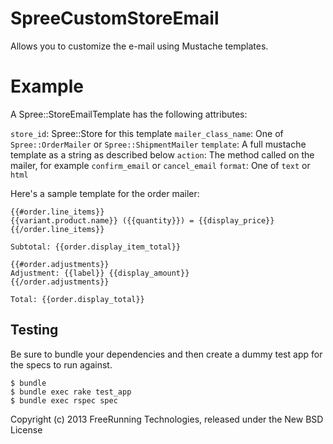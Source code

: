 SpreeCustomStoreEmail
=====================

Allows you to customize the e-mail using Mustache templates.

Example
=======

A Spree::StoreEmailTemplate has the following attributes:

`store_id`: Spree::Store for this template
`mailer_class_name`: One of `Spree::OrderMailer` or `Spree::ShipmentMailer`
`template`: A full mustache template as a string as described below
`action`: The method called on the mailer, for example `confirm_email` or `cancel_email`
`format`: One of `text` or `html`

Here's a sample template for the order mailer:

```
{{#order.line_items}}
{{variant.product.name}} ({{quantity}}) = {{display_price}}
{{/order.line_items}}

Subtotal: {{order.display_item_total}}

{{#order.adjustments}}
Adjustment: {{label}} {{display_amount}}
{{/order.adjustments}}

Total: {{order.display_total}}
```

Testing
-------

Be sure to bundle your dependencies and then create a dummy test app for the specs to run against.

    $ bundle
    $ bundle exec rake test_app
    $ bundle exec rspec spec

Copyright (c) 2013 FreeRunning Technologies, released under the New BSD License

